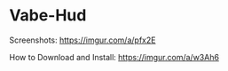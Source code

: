 # Vabe-Hud
Screenshots: https://imgur.com/a/pfx2E

How to Download and Install: https://imgur.com/a/w3Ah6
